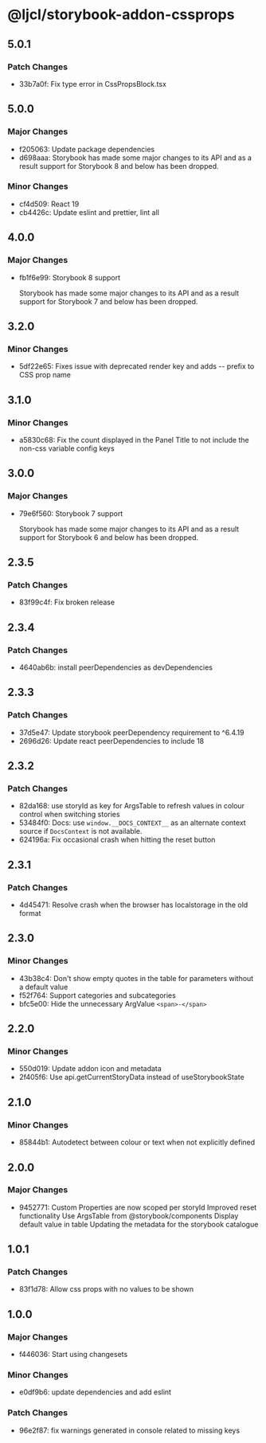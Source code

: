 # @ljcl/storybook-addon-cssprops

## 5.0.1

### Patch Changes

- 33b7a0f: Fix type error in CssPropsBlock.tsx

## 5.0.0

### Major Changes

- f205063: Update package dependencies
- d698aaa: Storybook has made some major changes to its API and as a result support for Storybook 8 and below has been dropped.

### Minor Changes

- cf4d509: React 19
- cb4426c: Update eslint and prettier, lint all

## 4.0.0

### Major Changes

- fb1f6e99: Storybook 8 support

  Storybook has made some major changes to its API and as a result support for Storybook 7 and below has been dropped.

## 3.2.0

### Minor Changes

- 5df22e65: Fixes issue with deprecated render key and adds -- prefix to CSS prop name

## 3.1.0

### Minor Changes

- a5830c68: Fix the count displayed in the Panel Title to not include the non-css variable config keys

## 3.0.0

### Major Changes

- 79e6f560: Storybook 7 support

  Storybook has made some major changes to its API and as a result support for Storybook 6 and below has been dropped.

## 2.3.5

### Patch Changes

- 83f99c4f: Fix broken release

## 2.3.4

### Patch Changes

- 4640ab6b: install peerDependencies as devDependencies

## 2.3.3

### Patch Changes

- 37d5e47: Update storybook peerDependency requirement to ^6.4.19
- 2696d26: Update react peerDependencies to include 18

## 2.3.2

### Patch Changes

- 82da168: use storyId as key for ArgsTable to refresh values in colour control when switching stories
- 53484f0: Docs: use `window.__DOCS_CONTEXT__` as an alternate context source if `DocsContext` is not available.
- 624196a: Fix occasional crash when hitting the reset button

## 2.3.1

### Patch Changes

- 4d45471: Resolve crash when the browser has localstorage in the old format

## 2.3.0

### Minor Changes

- 43b38c4: Don't show empty quotes in the table for parameters without a default value
- f52f764: Support categories and subcategories
- bfc5e00: Hide the unnecessary ArgValue `<span>-</span>`

## 2.2.0

### Minor Changes

- 550d019: Update addon icon and metadata
- 2f405f6: Use api.getCurrentStoryData instead of useStorybookState

## 2.1.0

### Minor Changes

- 85844b1: Autodetect between colour or text when not explicitly defined

## 2.0.0

### Major Changes

- 9452771: Custom Properties are now scoped per storyId
  Improved reset functionality
  Use ArgsTable from @storybook/components
  Display default value in table
  Updating the metadata for the storybook catalogue

## 1.0.1

### Patch Changes

- 83f1d78: Allow css props with no values to be shown

## 1.0.0

### Major Changes

- f446036: Start using changesets

### Minor Changes

- e0df9b6: update dependencies and add eslint

### Patch Changes

- 96e2f87: fix warnings generated in console related to missing keys
